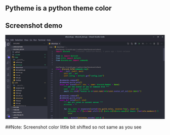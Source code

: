 ## Pytheme is a python theme color

## Screenshot demo 
![Screenshot demo](https://github.com/darktet/pytheme/blob/master/images/Screenshot-mod.png)


##Note: Screenshot color little bit shifted so not same as you see
